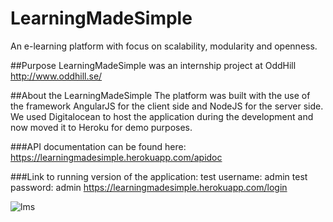 # LearningMadeSimple
An e-learning platform with focus on scalability, modularity and openness.

##Purpose
LearningMadeSimple was an internship project at OddHill http://www.oddhill.se/

##About the LearningMadeSimple
The platform was built with the use of the framework AngularJS for the client side and NodeJS for the server side.
We used Digitalocean to host the application during the development and now moved it to Heroku for demo purposes.

###API documentation can be found here:
https://learningmadesimple.herokuapp.com/apidoc

###Link to running version of the application:
test username: admin
test password: admin
https://learningmadesimple.herokuapp.com/login

![lms](http://simon.brasse-pc.eu/portfolio/images/lmsFront.jpg)
